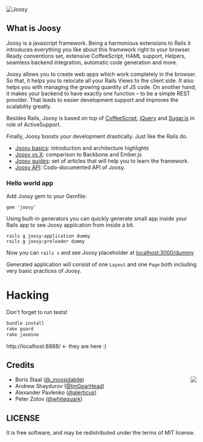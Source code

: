 ![Joosy](http://f.cl.ly/items/2N2J453J2B353F1A0t0I/joocy1.1.png)

## What is Joosy

Joosy is a javascript framework. Being a harmonious extensions to Rails it introduces everything you like about this framework right to your browser. Ready conventions set, extensive CoffeeScript, HAML support, Helpers, seamless backend integration, automatic code generation and more.

Joosy allows you to create web apps which work completely in the browser. So that, it helps you to relocate all your Rails Views to the client side. It also helps you with managing the growing quantity of JS code. On another hand, it makes your backend to have exactly one function – to be a simple REST provider. That leads to easier development support and improves the scalability greatly.

Besides Rails, Joosy is based on top of [CoffeeScript](http://coffeescript.org/), [jQuery](http://jquery.com/) and [Sugar.js](http://sugarjs.com/) in role of ActiveSupport.

Finally, Joosy boosts your development drastically. Just like the Rails do.

* [Joosy basics](http://guides.joosy.ws/guides/basics/getting-started.html): introduction and architecture highlights
* [Joosy vs X](http://guides.joosy.ws/guides/basics/joosy-vs-x.html): comparison to Backbone and Ember.js
* [Joosy guides](http://guides.joosy.ws/): set of articles that will help you to learn the framework.
* [Joosy API](http://api.joosy.ws/): Codo-documented API of Joosy.

### Hello world app

Add Joosy gem to your Gemfile:

    gem 'joosy'

Using built-in generators you can quickly generate small app inside your Rails app to see Joosy application from inside a bit.

    rails g joosy:application dummy
    rails g joosy:preloader dummy

Now you can `rails s` and see Joosy placeholder at [localhost:3000/dummy](http://localhost:3000/dummy)

Generated application will consist of one `Layout` and one `Page` both including very basic practices of Joosy.

# Hacking

Don't forget to run tests!

```ruby
bundle install
rake guard
rake jasmine
```

http://localhost:8888/ <- they are here :)

Credits
-------

<img src="http://roundlake.ru/assets/logo.png" align="right" />

* Boris Staal ([@_inossidabile](http://twitter.com/#!/_inossidabile))
* Andrew Shaydurov ([@ImGearHead](http://twitter.com/#!/ImGearHead))
* Alexander Pavlenko ([@alerticus](http://twitter.com/#!/alerticus))
* Peter Zotov ([@whitequark](http://twitter.com/#!/whitequark))

LICENSE
-------

It is free software, and may be redistributed under the terms of MIT license.